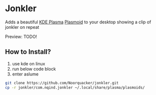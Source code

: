 # Jonkler

Adds a beautiful [KDE Plasma](https://kde.org/es/plasma-desktop/) [Plasmoid](https://userbase.kde.org/Plasma/Plasmoids) to your desktop showing a clip of jonkler on repeat

Preview: TODO!

## How to Install?

1. use kde on linux
2. run below code block
3. enter aslume

```bash
git clone https://github.com/Noorquacker/jonkler.git
cp -r jonkler/com.nqind.jonkler ~/.local/share/plasma/plasmoids/
```
